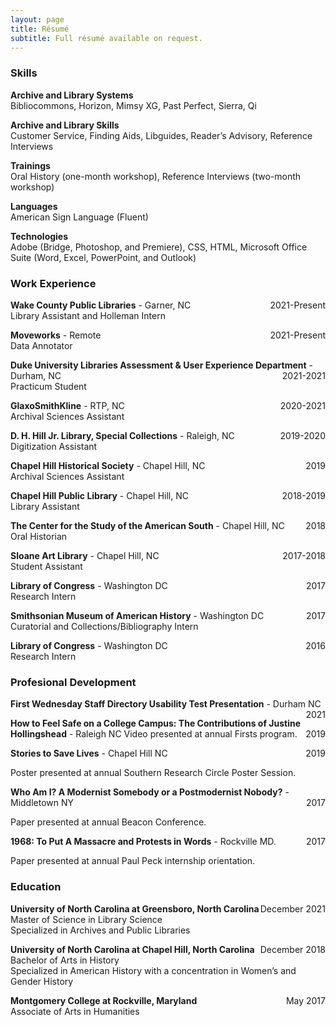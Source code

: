 ```yaml
---
layout: page
title: Résumé
subtitle: Full résumé available on request.
---
```

### Skills
**Archive and Library Systems**  
Bibliocommons, Horizon, Mimsy XG, Past Perfect, Sierra, Qi

**Archive and Library Skills**   
Customer Service, Finding Aids, Libguides, Reader’s Advisory, Reference Interviews

**Trainings**  
Oral History (one-month workshop), Reference Interviews (two-month workshop)

**Languages**  
American Sign Language (Fluent)

**Technologies**  
Adobe (Bridge, Photoshop, and Premiere), CSS, HTML, Microsoft Office Suite (Word, Excel, PowerPoint, and Outlook)

### Work Experience
**Wake County Public Libraries** - Garner, NC<span style="float: right; ">2021-Present</span>  
Library Assistant and Holleman Intern

**Moveworks** - Remote<span style="float: right; ">2021-Present</span>  
Data Annotator

**Duke University Libraries Assessment & User Experience Department** - Durham, NC <span style="float: right; ">2021-2021</span>  
Practicum Student

**GlaxoSmithKline** - RTP, NC <span style="float: right; ">2020-2021</span>  
Archival Sciences Assistant

**D. H. Hill Jr. Library, Special Collections** - Raleigh, NC <span style="float: right; ">2019-2020</span>  
Digitization Assistant

**Chapel Hill Historical Society** - Chapel Hill, NC <span style="float: right; ">2019</span>  
Archival Sciences Assistant

**Chapel Hill Public Library** - Chapel Hill, NC <span style="float: right; ">2018-2019</span>  
Library Assistant

**The Center for the Study of the American South** - Chapel Hill, NC <span style="float: right; ">2018</span>  
Oral Historian

**Sloane Art Library** - Chapel Hill, NC <span style="float: right; ">2017-2018</span>  
Student Assistant

**Library of Congress** - Washington DC <span style="float: right; ">2017</span>  
Research Intern

**Smithsonian Museum of American History** - Washington DC <span style="float: right; ">2017</span>  
Curatorial and Collections/Bibliography Intern

**Library of Congress** - Washington DC <span style="float: right; ">2016</span>  
Research Intern

### Profesional Development

**First Wednesday Staff Directory Usability Test Presentation** - Durham NC <span style="float: right; ">2021</span>

**How to Feel Safe on a College Campus: The Contributions of Justine Hollingshead** - Raleigh NC <span style="float: right; ">2019</span>
Video presented at annual Firsts program. 

**Stories to Save Lives** - Chapel Hill NC <span style="float: right; ">2019</span>

Poster presented at annual Southern Research Circle Poster Session.

**Who Am I? A Modernist Somebody or a Postmodernist Nobody?** - Middletown NY <span style="float: right; ">2017</span>

Paper presented at annual Beacon Conference.

**1968: To Put A Massacre and Protests in Words** - Rockville MD. <span style="float: right; ">2017</span>

Paper presented at annual Paul Peck internship orientation.

### Education

**University of North Carolina at Greensboro, North Carolina** <span style="float: right; ">December 2021</span>     
Master of Science in Library Science  
Specialized in Archives and Public Libraries

**University of North Carolina at Chapel Hill, North Carolina** <span style="float: right; ">December 2018</span>  
Bachelor of Arts in History        
Specialized in American History with a concentration in Women’s and Gender History

**Montgomery College at Rockville, Maryland** <span style="float: right; ">May 2017</span>  
Associate of Arts in Humanities
